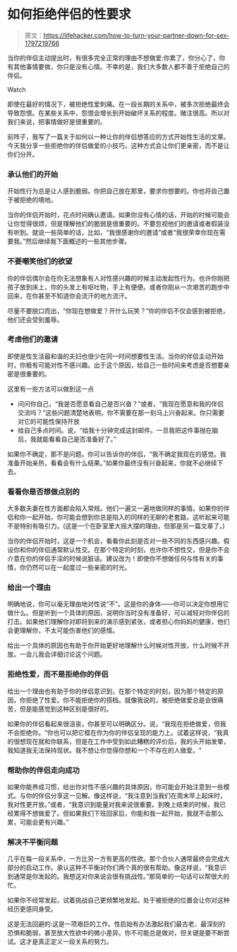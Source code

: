 # 如何拒绝伴侣的性要求

> 原文：<https://lifehacker.com/how-to-turn-your-partner-down-for-sex-1797219766>

当你的伴侣主动提出时，有很多完全正常的理由不想做爱:你累了，你分心了，你有其他事情要做，你只是没有心情。不幸的是，我们大多数人都不善于拒绝自己的伴侣。

Watch

即使在最好的情况下，被拒绝性爱刺痛。在一段长期的关系中，被多次拒绝最终会导致怨恨。在某些关系中，怨恨会增长到开始破坏关系的程度。赌注很高。所以对我们来说，把事情做好是很重要的。

前阵子，我写了一篇关于如何以一种让你的伴侣想答应的方式开始性生活的文章。今天我分享一些拒绝你的伴侣做爱的小技巧，这种方式会让你们更亲密，而不是让你们分开。

### 承认他们的开始

开始性行为总是让人感到脆弱。你把自己放在那里，要求你想要的。你也将自己置于被拒绝的境地。

当你的伴侣开始时，花点时间确认邀请。如果你没有心情的话，开始的时候可能会让你觉得很烦，但是理解他们的脆弱是很重要的。不要忽视他们的邀请或者假装没有听到。就说一些简单的话，比如，“我很感谢你的邀请”或者“我很荣幸你现在需要我。”然后继续我下面概述的一些其他步骤。

### 不要嘲笑他们的欲望

你的伴侣偶尔会在你无法想象有人对性感兴趣的时候主动发起性行为。也许你刚把孩子放到床上，你的头发上有呕吐物，手上有便便。或者你刚从一次艰苦的跑步中回来，在你甚至不知道你会流汗的地方流汗。

尽量不要脱口而出，“你现在想做爱？开什么玩笑？”你的伴侣不仅会感到被拒绝，他们还会受到羞辱。

### 考虑他们的邀请

即使是性生活最和谐的夫妇也很少在同一时间想要性生活。当你的伴侣主动开始时，你极有可能对性不感兴趣。出于这个原因，给自己一些时间来考虑是否想要亲密是很重要的。

这里有一些方法可以做到这一点

*   问问你自己，“我是否愿意看自己是否兴奋？”或者，“我现在愿意和我的伴侣交流吗？”这些问题清楚地表明，你不需要在那一刻马上兴奋起来。你只需要对它的可能性保持开放
*   给自己多点时间。说，“给我十分钟完成这封邮件。一旦我把这件事抛在脑后，我就能看看自己是否准备好了。”

如果你不确定，那不是问题。你可以告诉你的伴侣，“我不确定我现在的感觉。我准备开始亲热，看看会有什么结果。”如果你最终没有兴奋起来，你就不必继续下去。

### 看看你是否想做点别的

大多数夫妻在性方面都会陷入常规。他们一遍又一遍地做同样的事情。如果你的伴侣和你一起开始，你可能会想到你总是陷入的同样的无聊的老套路，这听起来可能不是特别有吸引力。(这是一个在卧室里大摇大摆的理由，但那是另一篇文章了。)

当你的伴侣开始时，这是一个机会，看看你此刻是否对一些不同的东西感兴趣。假设你和你的伴侣通常默认性交。在那个特定的时刻，也许你不想性交，但是你不会介意在你的伴侣手淫的时候说脏话。建议改为！即使你不想做任何与性有关的事情，你仍然可以在一起度过一些亲密的时光。

### 给出一个理由

明确地说，你可以毫无理由地对性说“不”。这是你的身体——你可以决定你想用它做什么。但是听到一个具体的原因，说明你当时没有准备好，可以减轻对你伴侣的打击。如果他们理解你对即将到来的演示感到紧张，或者担心你妈妈的健康，他们会更理解你，不太可能伤害他们的感情。

给出一个具体的原因也有助于你开始更好地理解什么时候对性开放，什么时候不开放。一会儿我会详细讨论这个问题。

### 拒绝性爱，而不是拒绝你的伴侣

给出一个理由也有助于你的伴侣意识到，在那个特定的时刻，因为那个特定的原因，你拒绝了性爱。你不能拒绝你的搭档。就像我说的，被拒绝做爱总是会很痛苦，但是能感觉到这种区别是很好的。

如果你的伴侣看起来很沮丧，你甚至可以明确区分。说，“我现在拒绝做爱，但我不会拒绝你。“你也可以把它框在你为你的伴侣呈现的能力上。试着这样说，“我真的很想现在就和你联系，但是在工作中受到如此糟糕的评价后，我的头开始发晕，我知道我无法保持现状。我不想让你觉得你想和一个不存在的人做爱。"

### 帮助你的伴侣走向成功

如果你能养成习惯，给出你对性不感兴趣的具体原因，你可能会开始注意到一些模式。与你的伴侣分享这一见解。像这样说，“我注意到当我们在周末早上起床时，我对性更开放。”或者，“我意识到能量对我来说很重要。到晚上结束的时候，我已经累得不想做爱了。但如果我们下班回家后，你能和我一起开始，我就不会那么累，可能会更有兴趣。”

### 解决不平衡问题

几乎在每一段关系中，一方比另一方有更高的性欲。那个合伙人通常最终会完成大部分的启动工作。承认这种不平衡对你们两个真的很有帮助。像这样说，“我意识到通常是你发起的。我想这对你来说会很有挑战性。”那简单的一句话可以帮很大的忙。

如果你不经常发起，试着挑战自己更频繁地发起。处于被拒绝的位置会让你对这种经历更感同身受。

这是无法回避的:这是一项艰巨的工作。性启始有办法激起我们最古老、最深刻的恐惧和脆弱，甚至放大性欲中的微小差异。你不可能总是做对，但关键是要不断尝试。这才是真正定义一段关系的努力。